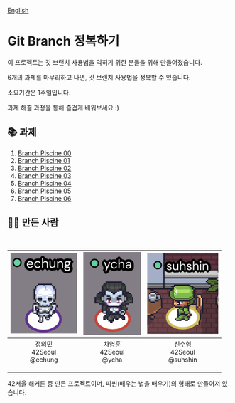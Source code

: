 [English](README.md)
# Git Branch 정복하기

이 프로젝트는 깃 브랜치 사용법을 익히기 위한 분들을 위해 만들어졌습니다.

6개의 과제를 마무리하고 나면, 깃 브랜치 사용법을 정복할 수 있습니다.

소요기간은 1주일입니다.

과제 해결 과정을 통해 즐겁게 배워보세요 :)

## 📚 과제
1. [Branch Piscine 00](./piscine00/README.kr.md)
2. [Branch Piscine 01](./piscine01/README.kr.md)
3. [Branch Piscine 02](./piscine02/README.kr.md)
4. [Branch Piscine 03](./piscine03/README.kr.md)
5. [Branch Piscine 04](./piscine04/README.kr.md)
6. [Branch Piscine 05](./piscine05/README.kr.md)
7. [Branch Piscine 06](./piscine06/README.kr.md)

## 👨‍🏫 만든 사람
<br/>

| <img src="./assets/echung.png" width="150" alt="정의민"/> | <img src="./assets/ycha.png" width="130" alt="차영훈"/> | <img src="./assets/suhshin.png" width="160" alt="신수형"/> |
| :---: | :---: | :---: |
| [정의민](https://github.com/euiminnn)<br/>42Seoul<br/>@echung<br/>&nbsp; &nbsp; &nbsp; &nbsp; &nbsp; &nbsp; &nbsp; &nbsp; | [차영훈](https://github.com/Skyrich2000)<br/>42Seoul<br/>@ycha<br/>&nbsp; &nbsp; &nbsp; &nbsp; &nbsp; &nbsp; &nbsp; &nbsp; | [신수형](https://github.com/rkskekzzz)<br/>42Seoul<br/>@suhshin<br/>&nbsp; &nbsp; &nbsp; &nbsp; &nbsp; &nbsp; &nbsp; &nbsp; |


42서울 해커톤 중 만든 프로젝트이며, 피씬(배우는 법을 배우기)의 형태로 만들어져 있습니다.